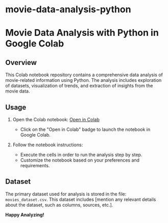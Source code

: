 # movie-data-analysis-python
# Movie Data Analysis with Python in Google Colab

## Overview
This Colab notebook repository contains a comprehensive data analysis of movie-related information using Python. The analysis includes exploration of datasets, visualization of trends, and extraction of insights from the movie data.

## Usage
1. Open the Colab notebook: [Open in Colab](https://colab.research.google.com/drive/1KLqw95Osm5zSk3QEocXk4KF3GQe0fNgU?authuser=1)
   - Click on the "Open in Colab" badge to launch the notebook in Google Colab.

2. Follow the notebook instructions:
   - Execute the cells in order to run the analysis step by step.
   - Customize the notebook based on your preferences and requirements.

## Dataset
The primary dataset used for analysis is stored in the file: `movies_dataset.csv`. This dataset includes [mention any relevant details about the dataset, such as columns, sources, etc.].



**Happy Analyzing!**
